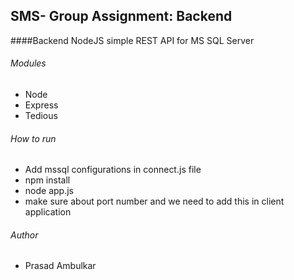## SMS- Group Assignment: Backend
####Backend NodeJS simple REST API for MS SQL Server

###### Modules

- Node
- Express
- Tedious

###### How to run

- Add mssql configurations in connect.js file
- npm install
- node app.js
- make sure about port number and we need to add this in client application

###### Author
- Prasad Ambulkar